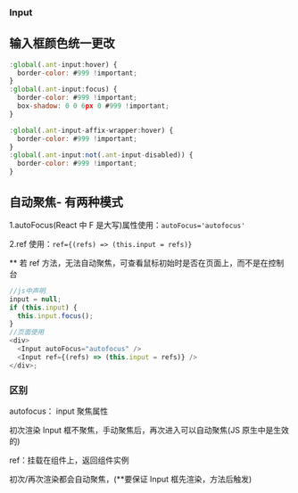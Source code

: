 ### Input

## 输入框颜色统一更改

```js
:global(.ant-input:hover) {
  border-color: #999 !important;
}
:global(.ant-input:focus) {
  border-color: #999 !important;
  box-shadow: 0 0 6px 0 #999 !important;
}

:global(.ant-input-affix-wrapper:hover) {
  border-color: #999 !important;
}
:global(.ant-input:not(.ant-input-disabled)) {
  border-color: #999 !important;
}
```

## 自动聚焦- 有两种模式

1.autoFocus(React 中 F 是大写)属性使用：<code>autoFocus='autofocus'</code>

2.ref 使用：<code>ref={(refs) => (this.input = refs)}</code>

\*\* 若 ref 方法，无法自动聚焦，可查看鼠标初始时是否在页面上，而不是在控制台

```js
//js中声明
input = null;
if (this.input) {
  this.input.focus();
}
//页面使用
<div>
  <Input autoFocus="autofocus" />
  <Input ref={(refs) => (this.input = refs)} />
</div>;
```

### 区别

autofocus： input 聚焦属性

初次渲染 Input 框不聚焦，手动聚焦后，再次进入可以自动聚焦(JS 原生中是生效的)

ref：挂载在组件上，返回组件实例

初次/再次渲染都会自动聚焦，(\*\*要保证 Input 框先渲染，方法后触发)
